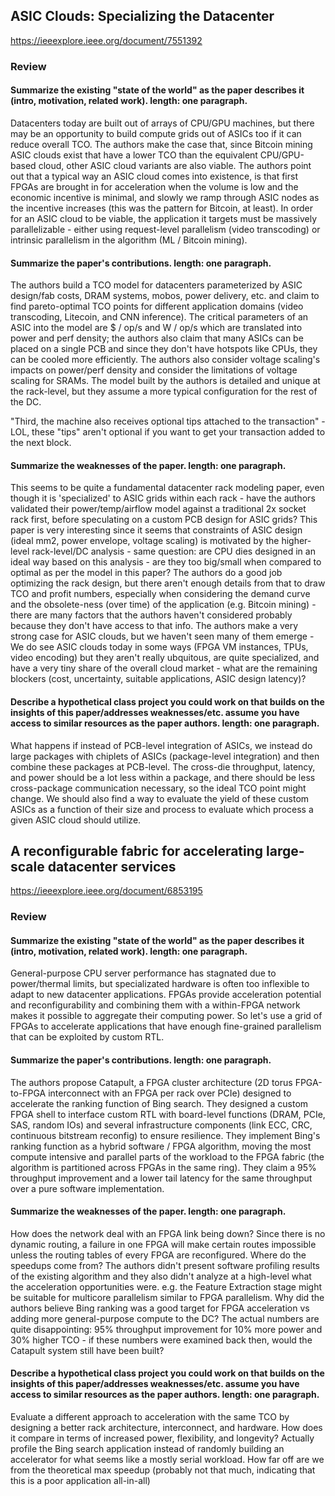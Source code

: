 ## ASIC Clouds: Specializing the Datacenter

https://ieeexplore.ieee.org/document/7551392

### Review

#### Summarize the existing "state of the world" as the paper describes it (intro, motivation, related work). length: one paragraph.

Datacenters today are built out of arrays of CPU/GPU machines, but there may be an opportunity to build compute grids out of ASICs too if it can reduce overall TCO.
The authors make the case that, since Bitcoin mining ASIC clouds exist that have a lower TCO than the equivalent CPU/GPU-based cloud, other ASIC cloud variants are also viable.
The authors point out that a typical way an ASIC cloud comes into existence, is that first FPGAs are brought in for acceleration when the volume is low and the economic incentive is minimal, and slowly we ramp through ASIC nodes as the incentive increases (this was the pattern for Bitcoin, at least).
In order for an ASIC cloud to be viable, the application it targets must be massively parallelizable - either using request-level parallelism (video transcoding) or intrinsic parallelism in the algorithm (ML / Bitcoin mining).

#### Summarize the paper's contributions. length: one paragraph.

The authors build a TCO model for datacenters parameterized by ASIC design/fab costs, DRAM systems, mobos, power delivery, etc. and claim to find pareto-optimal TCO points for different application domains (video transcoding, Litecoin, and CNN inference).
The critical parameters of an ASIC into the model are $ / op/s and W / op/s which are translated into power and perf density; the authors also claim that many ASICs can be placed on a single PCB and since they don't have hotspots like CPUs, they can be cooled more efficiently.
The authors also consider voltage scaling's impacts on power/perf density and consider the limitations of voltage scaling for SRAMs.
The model built by the authors is detailed and unique at the rack-level, but they assume a more typical configuration for the rest of the DC.

"Third, the machine also receives optional tips attached to the transaction" - LOL, these "tips" aren't optional if you want to get your transaction added to the next block.

#### Summarize the weaknesses of the paper. length: one paragraph.

This seems to be quite a fundamental datacenter rack modeling paper, even though it is 'specialized' to ASIC grids within each rack - have the authors validated their power/temp/airflow model against a traditional 2x socket rack first, before speculating on a custom PCB design for ASIC grids?
This paper is very interesting since it seems that constraints of ASIC design (ideal mm2, power envelope, voltage scaling) is motivated by the higher-level rack-level/DC analysis - same question: are CPU dies designed in an ideal way based on this analysis - are they too big/small when compared to optimal as per the model in this paper?
The authors do a good job optimizing the rack design, but there aren't enough details from that to draw TCO and profit numbers, especially when considering the demand curve and the obsolete-ness (over time) of the application (e.g. Bitcoin mining) - there are many factors that the authors haven't considered probably because they don't have access to that info.
The authors make a very strong case for ASIC clouds, but we haven't seen many of them emerge - We do see ASIC clouds today in some ways (FPGA VM instances, TPUs, video encoding) but they aren't really ubquitous, are quite specialized, and have a very tiny share of the overall cloud market - what are the remaining blockers (cost, uncertainty, suitable applications, ASIC design latency)?

#### Describe a hypothetical class project you could work on that builds on the insights of this paper/addresses weaknesses/etc. assume you have access to similar resources as the paper authors. length: one paragraph.

What happens if instead of PCB-level integration of ASICs, we instead do large packages with chiplets of ASICs (package-level integration) and then combine these packages at PCB-level.
The cross-die throughput, latency, and power should be a lot less within a package, and there should be less cross-package communication necessary, so the ideal TCO point might change.
We should also find a way to evaluate the yield of these custom ASICs as a function of their size and process to evaluate which process a given ASIC cloud should utilize.

## A reconfigurable fabric for accelerating large-scale datacenter services

https://ieeexplore.ieee.org/document/6853195

### Review

#### Summarize the existing "state of the world" as the paper describes it (intro, motivation, related work). length: one paragraph.

General-purpose CPU server performance has stagnated due to power/thermal limits, but specializated hardware is often too inflexible to adapt to new datacenter applications.
FPGAs provide acceleration potential and reconfigurability and combining them with a within-FPGA network makes it possible to aggregate their computing power.
So let's use a grid of FPGAs to accelerate applications that have enough fine-grained parallelism that can be exploited by custom RTL.

#### Summarize the paper's contributions. length: one paragraph.

The authors propose Catapult, a FPGA cluster architecture (2D torus FPGA-to-FPGA interconnect with an FPGA per rack over PCIe) designed to accelerate the ranking function of Bing search.
They designed a custom FPGA shell to interface custom RTL with board-level functions (DRAM, PCIe, SAS, random IOs) and several infrastructure components (link ECC, CRC, continuous bitstream reconfig) to ensure resilience.
They implement Bing's ranking function as a hybrid software / FPGA algorithm, moving the most compute intensive and parallel parts of the workload to the FPGA fabric (the algorithm is partitioned across FPGAs in the same ring).
They claim a 95% throughput improvement and a lower tail latency for the same throughput over a pure software implementation.

#### Summarize the weaknesses of the paper. length: one paragraph.

How does the network deal with an FPGA link being down? Since there is no dynamic routing, a failure in one FPGA will make certain routes impossible unless the routing tables of every FPGA are reconfigured.
Where do the speedups come from? The authors didn't present software profiling results of the existing algorithm and they also didn't analyze at a high-level what the acceleration opportunities were. e.g. the Feature Extraction stage might be suitable for multicore parallelism similar to FPGA parallelism. Why did the authors believe Bing ranking was a good target for FPGA acceleration vs adding more general-purpose compute to the DC?
The actual numbers are quite disappointing: 95% throughput improvement for 10% more power and 30% higher TCO - if these numbers were examined back then, would the Catapult system still have been built?

#### Describe a hypothetical class project you could work on that builds on the insights of this paper/addresses weaknesses/etc. assume you have access to similar resources as the paper authors. length: one paragraph.

Evaluate a different approach to acceleration with the same TCO by designing a better rack architecture, interconnect, and hardware.
How does it compare in terms of increased power, flexibility, and longevity?
Actually profile the Bing search application instead of randomly building an accelerator for what seems like a mostly serial workload.
How far off are we from the theoretical max speedup (probably not that much, indicating that this is a poor application all-in-all)
